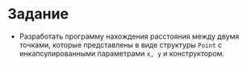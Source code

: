 # Задание

- Разработать программу нахождения расстояния между двумя точками, которые представлены в виде структуры `Point` с 
  инкапсулированными параметрами `x, y` и конструктором.
